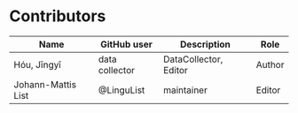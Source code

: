 # Contributors

Name | GitHub user | Description | Role
--- | --- | --- | ---
Hóu, Jīngyī | data collector | DataCollector, Editor | Author
Johann-Mattis List | @LinguList | maintainer | Editor
